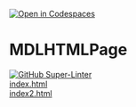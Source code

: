 [![Open in Codespaces](https://classroom.github.com/assets/launch-codespace-f4981d0f882b2a3f0472912d15f9806d57e124e0fc890972558857b51b24a6f9.svg)](https://classroom.github.com/open-in-codespaces?assignment_repo_id=10164300)
# MDLHTMLPage

[![GitHub Super-Linter](https://github.com/SHH-ICS/mdl-html-page-amelia-mohr/workflows/Lint%20Code%20Base/badge.svg)](https://github.com/marketplace/actions/super-linter)
<br>
[index.html](./Unit%201/Unit%201-05/index.html)
<br>
[index2.html](./Unit%201/Unit%201-05/index2.html)

